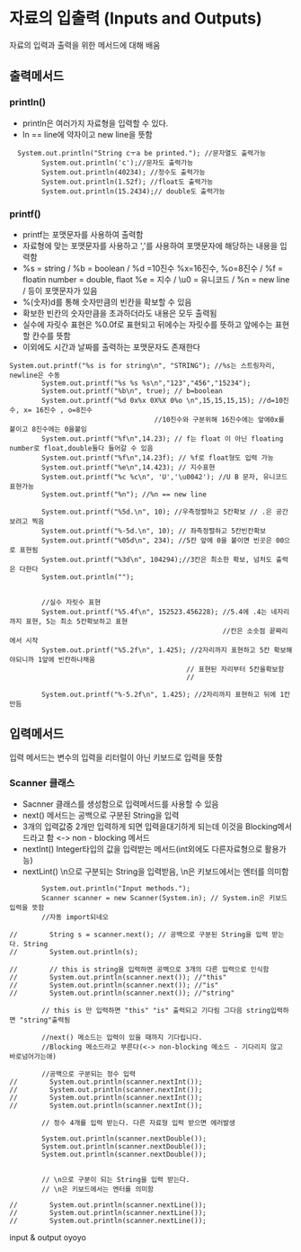# 자료의 입출력 (Inputs and Outputs)
자료의 입력과 출력을 위한 메서드에 대해 배움

## 출력메서드
### println()
- println은 여러가지 자료형을 입력할 수 있다.
- ln == line에 약자이고 new line을 뜻함 

```
  System.out.println("String cㅜa be printed."); //문자열도 출력가능
        System.out.println('c');//문자도 출력가능
        System.out.println(40234); //정수도 출력가능
        System.out.println(1.52f); //float도 출력가능
        System.out.println(15.2434);// double도 출력가능
```

### printf()

- printf는 포맷문자를 사용하여 출력함
- 자료형에 맞는 포맷문자를 사용하고 ','를 사용하여 포맷문자에 해당하는 내용을 입력함
- %s = string / %b = boolean / %d =10진수 %x=16진수, %o=8진수 / %f = floatin number = double, flaot
 %e = 지수 / \u0 = 유니코드 / %n = new line / 등이 포맷문자가 있음
- %(숫자)d를 통해 숫자만큼의 빈칸을 확보할 수 있음
- 확보한 빈칸의 숫자만큼을 초과하더라도 내용은 모두 출력됨
- 실수에 자릿수 표현은 %0.0f로 표현되고 뒤에수는 자릿수를 뜻하고 앞에수는 표현할 칸수를 뜻함
- 이외에도 시간과 날짜를 출력하는 포맷문자도 존재한다

```$xslt
System.out.printf("%s is for string\n", "STRING"); //%s는 스트링자리, newline은 수동
        System.out.printf("%s %s %s\n","123","456","15234");
        System.out.printf("%b\n", true); // b=boolean
        System.out.printf("%d 0x%x 0X%X 0%o \n",15,15,15,15); //d=10진수, x= 16진수 , o=8진수
                                    //10진수와 구분위해 16진수에는 앞에0x를 붙이고 8진수에는 0을붙임
        System.out.printf("%f\n",14.23); // f는 float 이 아닌 floating number로 float,double둘다 들어갈 수 있음
        System.out.printf("%f\n",14.23f); // %f로 float형도 입력 가능
        System.out.printf("%e\n",14.423); // 지수표현
        System.out.printf("%c %c\n", 'U','\u0042'); //U B 문자, 유니코드표현가능
        System.out.printf("%n"); //%n == new line

        System.out.printf("%5d.\n", 10); //우측정렬하고 5칸확보 // .은 공간보려고 찍음
        System.out.printf("%-5d.\n", 10); // 좌측정렬하고 5칸빈칸확보
        System.out.printf("%05d\n", 234); //5칸 앞에 0을 붙이면 빈곳은 00으로 표현됨
        System.out.printf("%3d\n", 104294);//3칸은 최소한 확보, 넘처도 출력은 다한다
        System.out.println("");


        //실수 자릿수 표현
        System.out.printf("%5.4f\n", 152523.456228); //5.4에 .4는 네자리까지 표현, 5는 최소 5칸확보하고 표현
                                                     //칸은 소숫점 끝짜리에서 시작
        System.out.printf("%5.2f\n", 1.425); //2자리까지 표현하고 5칸 확보해야되니까 1앞에 빈칸하나채움
                                            // 표현된 자리부터 5칸을확보함
                                            //

        System.out.printf("%-5.2f\n", 1.425); //2자리까지 표현하고 뒤에 1칸 만듬

```

## 입력메서드
입력 메서드는 변수의 입력을 리터럴이 아닌 키보드로 입력을 뜻함

### Scanner 클래스
- Sacnner 클래스를 생성함으로 입력메서드를 사용할 수 있음
- next() 메서드는 공백으로 구분된 String을 입력 
- 3개의 입력값중 2개만 입력하게 되면 입력을대기하게 되는데 이것을 Blocking메서드라고 함
  <-> non - blocking 메서드
- nextInt() Integer타입의 값을 입력받는 메서드(int외에도 다른자료형으로 활용가능)
- nextLint() \n으로 구분되는 String을 입력받음, \n은 키보드에서는 엔터를 의미함


```$xslt
        System.out.println("Input methods.");
        Scanner scanner = new Scanner(System.in); // System.in은 키보드 입력을 뜻함
        //자동 import되네오

//        String s = scanner.next(); // 공백으로 구분된 String을 입력 받는다. String
//        System.out.println(s);

//        // this is string을 입력하면 공백으로 3개의 다른 입력으로 인식함
//        System.out.println(scanner.next()); //"this"
//        System.out.println(scanner.next()); //"is"
//        System.out.println(scanner.next()); //"string"

        // this is 만 입력하면 "this" "is" 출력되고 기다림 그다음 string입력하면 "string"출력됨

        //next() 메소드는 입력이 있을 때까지 기다립니다.
        //Blocking 메소드라고 부른다(<-> non-blocking 메소드 - 기다리지 않고 바로넘어가는애)

        //공백으로 구분되는 정수 입력
//        System.out.println(scanner.nextInt());
//        System.out.println(scanner.nextInt());
//        System.out.println(scanner.nextInt());
//        System.out.println(scanner.nextInt());

        // 정수 4개를 입력 받는다. 다른 자료형 입력 받으면 에러발생

        System.out.println(scanner.nextDouble());
        System.out.println(scanner.nextDouble());
        System.out.println(scanner.nextDouble());


        // \n으로 구분이 되는 String을 입력 받는다.
        // \n은 키보드에서는 엔터를 의미함

//        System.out.println(scanner.nextLine());
//        System.out.println(scanner.nextLine());
//        System.out.println(scanner.nextLine());

```

input & output oyoyo